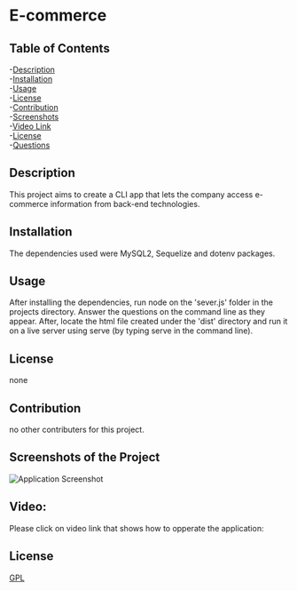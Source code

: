 # E-commerce
    
## Table of Contents
-[Description](#description)<br/>
-[Installation](#installation)<br/>
-[Usage](#usage)<br/>
-[License](#license)<br/>
-[Contribution](#contribution)<br/>
-[Screenshots](#screenshots)<br/>
-[Video Link](#video)<br/>
-[License](#license)<br/>
-[Questions](#questions)<br/>
    
## Description
This project aims to create a CLI app that lets the company access e-commerce information from back-end technologies.

## Installation
The dependencies used were MySQL2, Sequelize and dotenv packages.

## Usage
After installing the dependencies, run node on the 'sever.js' folder in the projects directory. Answer the questions on the command line as they appear. 
After, locate the html file created under the 'dist' directory and run it on a live server using serve (by typing serve in the command line).

## License
none
    
## Contribution
no other contributers for this project.

## Screenshots of the Project
![Application Screenshot](./media/html_creation.jpg?raw=true "Application Screenshot")

## Video:
Please click on video link that shows how to opperate the application:

## License
[GPL](https://choosealicense.com/licenses/gpl-3.0/)
